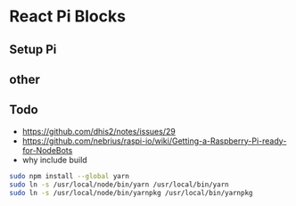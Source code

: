 # React Pi Blocks

## Setup Pi

## other

## Todo
- https://github.com/dhis2/notes/issues/29
- https://github.com/nebrius/raspi-io/wiki/Getting-a-Raspberry-Pi-ready-for-NodeBots
- why include build

```bash
sudo npm install --global yarn   
sudo ln -s /usr/local/node/bin/yarn /usr/local/bin/yarn
sudo ln -s /usr/local/node/bin/yarnpkg /usr/local/bin/yarnpkg
```